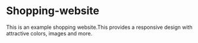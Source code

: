 # Shopping-website
This is an example shopping website.This provides a responsive design with attractive colors, images and more.
